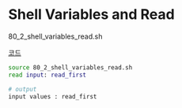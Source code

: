 # Shell Variables and Read

80_2_shell_variables_read.sh 

[코드](/codes/quests/files/80_2_shell_variables_read.sh)

```bash
source 80_2_shell_variables_read.sh 
read input: read_first

# output
input values : read_first
```

